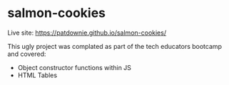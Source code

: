# salmon-cookies

Live site: https://patdownie.github.io/salmon-cookies/

This ugly project was complated as part of the tech educators bootcamp and covered:
- Object constructor functions within JS
- HTML Tables
